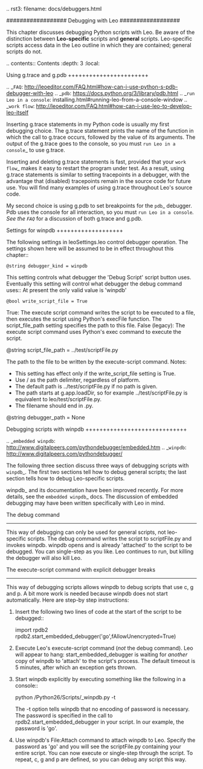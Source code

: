 .. rst3: filename: docs/debuggers.html

##################
Debugging with Leo
##################

This chapter discusses debugging Python scripts with Leo.
Be aware of the distinction between **Leo-specific** scripts and **general** scripts.
Leo-specific scripts access data in the Leo outline in which they are contained;
general scripts do not.

.. contents:: Contents
    :depth: 3
    :local:

Using g.trace and g.pdb
+++++++++++++++++++++++

.. _`FAQ`: http://leoeditor.com/FAQ.html#how-can-i-use-python-s-pdb-debugger-with-leo
.. _`pdb`: https://docs.python.org/3/library/pdb.html
.. _`run Leo in a console`: installing.html#running-leo-from-a-console-window
.. _`work flow`: http://leoeditor.com/FAQ.html#how-can-i-use-leo-to-develop-leo-itself

Inserting g.trace statements in my Python code is usually my first debugging choice. The g.trace statement prints the name of the function in which the call to g.trace occurs, followed by the value of its arguments. The output of the g.trace goes to the console, so you must `run Leo in a console`_ to use g.trace.

Inserting and deleting g.trace statements is fast, provided that your `work flow`_ makes it easy to restart the program under test. As a result, using g.trace statements is similar to setting tracepoints in a debugger, with the advantage that (disabled) tracepoints remain in the source code for future use. You will find many examples of using g.trace throughout Leo's source code.

My second choice is using g.pdb to set breakpoints for the `pdb`_ debugger. Pdb uses the console for all interaction, so you must `run Leo in a console`_. See the `FAQ`_ for a discussion of both g.trace and g.pdb.

Settings for winpdb
+++++++++++++++++++

The following settings in leoSettings.leo control debugger operation. The settings shown here will be assumed to be in effect throughout this chapter::

    @string debugger_kind = winpdb

This setting controls what debugger the 'Debug Script' script button uses. Eventually this setting will control what debugger the debug command uses:: At present the only valid value is 'winpdb'

    @bool write_script_file = True

True: The execute script command writes the script to be executed to a file, then executes the script using Python's execFile function. The script_file_path setting specifies the path to this file. False (legacy): The execute script command uses Python's exec command to execute the script.

@string script_file_path = ../test/scriptFile.py

The path to the file to be written by the execute-script command. Notes:

- This setting has effect only if the write_script_file setting is True.
- Use / as the path delimiter, regardless of platform.
- The default path is ../test/scriptFile.py if no path is given.
- The path starts at g.app.loadDir, so for example ../test/scriptFile.py is equivalent to leo/test/scriptFile.py.
- The filename should end in .py.

@string debugger_path = None

Debugging scripts with winpdb
+++++++++++++++++++++++++++++

.. _`embedded winpdb`: http://www.digitalpeers.com/pythondebugger/embedded.htm
.. _`winpdb`: http://www.digitalpeers.com/pythondebugger/

The following three section discuss three ways of debugging scripts with `winpdb`_. The first two sections tell how to debug general scripts; the last section tells how to debug Leo-specific scripts.

winpdb_ and its documentation have been improved recently. For more details, see the `embedded winpdb`_ docs. The discussion of embedded debugging may have been written specifically with Leo in mind.

The debug command
*****************

This way of debugging can only be used for general scripts, not leo-specific scripts. The debug command writes the script to scriptFile.py and invokes winpdb. winpdb opens and is already 'attached' to the script to be debugged. You can single-step as you like. Leo continues to run, but killing the debugger will also kill Leo.

The execute-script command with explicit debugger breaks
********************************************************

This way of debugging scripts allows winpdb to debug scripts that use c, g and p. A bit more work is needed because winpdb does not start automatically. Here are step-by step instructions:

1. Insert the following two lines of code at the start of the script to be debugged::

    import rpdb2
    rpdb2.start_embedded_debugger('go',fAllowUnencrypted=True)

2. Execute Leo's execute-script command (*not* the debug command). Leo will appear to hang: start_embedded_debugger is waiting for *another* copy of winpdb to 'attach' to the script's process. The default timeout is 5 minutes, after which an exception gets thrown.

3. Start winpdb explicitly by executing something like the following in a console::

    python /Python26/Scripts/_winpdb.py -t

   The -t option tells winpdb that no encoding of password is necessary.
   The password is specified in the call to rpdb2.start_embedded_debugger in your script.
   In our example, the password is 'go'.

4. Use winpdb's File:Attach command to attach winpdb to Leo. Specify the password as 'go' and you will see the scriptFile.py containing your entire script. You can now execute or single-step through the script. To repeat, c, g and p are defined, so you can debug any script this way.

